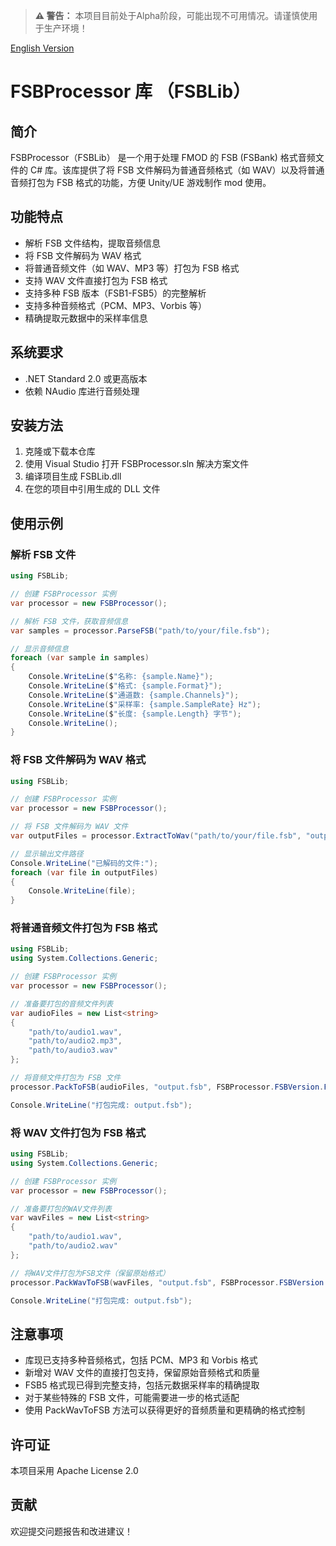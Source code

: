 > **⚠️ 警告：** 本项目目前处于Alpha阶段，可能出现不可用情况。请谨慎使用于生产环境！

[English Version](https://github.com/lhx077/FSBProcessor/blob/main/README_EN.md)

# FSBProcessor 库 （FSBLib）

## 简介

FSBProcessor（FSBLib） 是一个用于处理 FMOD 的 FSB (FSBank) 格式音频文件的 C# 库。该库提供了将 FSB 文件解码为普通音频格式（如 WAV）以及将普通音频打包为 FSB 格式的功能，方便 Unity/UE 游戏制作 mod 使用。

## 功能特点

- 解析 FSB 文件结构，提取音频信息
- 将 FSB 文件解码为 WAV 格式
- 将普通音频文件（如 WAV、MP3 等）打包为 FSB 格式
- 支持 WAV 文件直接打包为 FSB 格式
- 支持多种 FSB 版本（FSB1-FSB5）的完整解析
- 支持多种音频格式（PCM、MP3、Vorbis 等）
- 精确提取元数据中的采样率信息

## 系统要求

- .NET Standard 2.0 或更高版本
- 依赖 NAudio 库进行音频处理

## 安装方法

1. 克隆或下载本仓库
2. 使用 Visual Studio 打开 FSBProcessor.sln 解决方案文件
3. 编译项目生成 FSBLib.dll
4. 在您的项目中引用生成的 DLL 文件

## 使用示例

### 解析 FSB 文件

```csharp
using FSBLib;

// 创建 FSBProcessor 实例
var processor = new FSBProcessor();

// 解析 FSB 文件，获取音频信息
var samples = processor.ParseFSB("path/to/your/file.fsb");

// 显示音频信息
foreach (var sample in samples)
{
    Console.WriteLine($"名称: {sample.Name}");
    Console.WriteLine($"格式: {sample.Format}");
    Console.WriteLine($"通道数: {sample.Channels}");
    Console.WriteLine($"采样率: {sample.SampleRate} Hz");
    Console.WriteLine($"长度: {sample.Length} 字节");
    Console.WriteLine();
}
```

### 将 FSB 文件解码为 WAV 格式

```csharp
using FSBLib;

// 创建 FSBProcessor 实例
var processor = new FSBProcessor();

// 将 FSB 文件解码为 WAV 文件
var outputFiles = processor.ExtractToWav("path/to/your/file.fsb", "output/directory");

// 显示输出文件路径
Console.WriteLine("已解码的文件:");
foreach (var file in outputFiles)
{
    Console.WriteLine(file);
}
```

### 将普通音频文件打包为 FSB 格式

```csharp
using FSBLib;
using System.Collections.Generic;

// 创建 FSBProcessor 实例
var processor = new FSBProcessor();

// 准备要打包的音频文件列表
var audioFiles = new List<string>
{
    "path/to/audio1.wav",
    "path/to/audio2.mp3",
    "path/to/audio3.wav"
};

// 将音频文件打包为 FSB 文件
processor.PackToFSB(audioFiles, "output.fsb", FSBProcessor.FSBVersion.FSB5);

Console.WriteLine("打包完成: output.fsb");
```

### 将 WAV 文件打包为 FSB 格式

```csharp
using FSBLib;
using System.Collections.Generic;

// 创建 FSBProcessor 实例
var processor = new FSBProcessor();

// 准备要打包的WAV文件列表
var wavFiles = new List<string>
{
    "path/to/audio1.wav",
    "path/to/audio2.wav"
};

// 将WAV文件打包为FSB文件（保留原始格式）
processor.PackWavToFSB(wavFiles, "output.fsb", FSBProcessor.FSBVersion.FSB5);

Console.WriteLine("打包完成: output.fsb");
```

## 注意事项

- 库现已支持多种音频格式，包括 PCM、MP3 和 Vorbis 格式
- 新增对 WAV 文件的直接打包支持，保留原始音频格式和质量
- FSB5 格式现已得到完整支持，包括元数据采样率的精确提取
- 对于某些特殊的 FSB 文件，可能需要进一步的格式适配
- 使用 PackWavToFSB 方法可以获得更好的音频质量和更精确的格式控制

## 许可证

本项目采用 Apache License 2.0

## 贡献

欢迎提交问题报告和改进建议！
